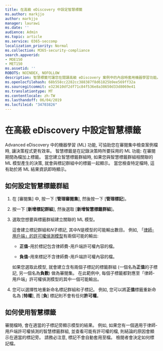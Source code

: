```yaml
---
title: 在高級 eDiscovery 中設定智慧標籤
ms.author: markjjo
author: markjjo
manager: laurawi
ms.date: ''
audience: Admin
ms.topic: article
ms.service: O365-seccomp
localization_priority: Normal
ms.collection: M365-security-compliance
search.appverid:
- MOE150
- MET150
ms.assetid: ''
ROBOTS: NOINDEX, NOFOLLOW
description: 智慧標籤可讓您在閱讀高級 eDiscovery 案例中的內容時套用機器學習功能。 使用智慧標籤群組來顯示機器學習偵測模型的結果, 例如「律師-用戶端」許可權模型。
ms.openlocfilehash: 68b558cc2282cc388387f8d61825b9ee569ff32a
ms.sourcegitcommit: e323610df2df71c84f536e8a38650d33d8069e41
ms.translationtype: MT
ms.contentlocale: zh-TW
ms.lasthandoff: 06/04/2019
ms.locfileid: "34703826"
---
```

# <a name="set-up-smart-tags-in-advanced-ediscovery"></a>在高級 eDiscovery 中設定智慧標籤

Advanced eDiscovery 中的機器學習 (ML) 功能, 可協助您在審閱集中檢查案例檔時, 讓決策程式更有效率。 智慧標籤是在記錄決策時所要採用的 ML 功能: 在審閱期間為檔加上標籤。 當您建立智慧標籤群組時, 如果您與智慧標籤群組相關聯的 ML 模型產生的決策, 就會與標記群組中的標籤一起顯示。 當您檢查特定檔時, 這有助於將 ML 結果資訊即時顯示。

## <a name="how-to-set-up-a-smart-tag-group"></a>如何設定智慧標籤群組

1. 在 [審閱集] 中, 按一下 [**管理審閱集**], 然後按一下 [**管理標記**]。

2. 按一下 [**新增標記群組**], 然後選取 [**新增智慧標籤群組**]。

3. 選取您想要與標籤群組建立關聯的 ML 模型。
    
   這會建立標記群組和*N*子標記, 其中*N*是模型的可能輸出數目。 例如, 「[律師-用戶端」的許可權偵測模型](attorney-privilege-detection.md)有兩個可能的輸出: 

   - **正值**–用於標記包含律師費-用戶端許可權內容的檔。
   
   - **負值**–用來標記不含律師費-用戶端許可權內容的檔。
    
    如果您選取此模型, 就會建立含有兩個子標記的標籤群組 (一個名為**正值**的子標記, 另一個名為**負數**) 做為審閱集。 在此範例中, 每個子標籤都對應至「律師-用戶端」許可權偵測模型的其中一個可能輸出。

4. 您可以選擇性地重新命名標記群組和子標記。 例如, 您可以將**正值**標籤重新命名為 [**特權**], 而 [**負**] 標記則不會有任何**許可權**。

## <a name="how-to-use-smart-tags"></a>如何使用智慧標籤

審閱檔時, 會在適當的子標記旁顯示模型的結果。 例如, 如果您有一個適用于律師-用戶端許可權偵測的智慧標籤群組, 並查看可能有許可權的檔, 則結論的原因會顯示在適當的標記旁。 請務必注意, 標記不會自動套用至檔。 檢閱者會決定如何標記檔。